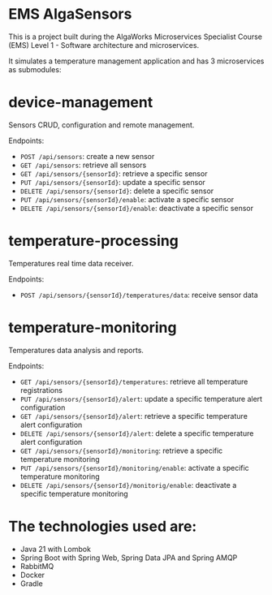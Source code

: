 # EMS AlgaSensors
This is a project built during the AlgaWorks Microservices Specialist Course (EMS) Level 1 - Software architecture and microservices.

It simulates a temperature management application and has 3 microservices as submodules:

# device-management
Sensors CRUD, configuration and remote management.

Endpoints:
- `POST /api/sensors`: create a new sensor
- `GET /api/sensors`: retrieve all sensors
- `GET /api/sensors/{sensorId}`: retrieve a specific sensor
- `PUT /api/sensors/{sensorId}`: update a specific sensor
- `DELETE /api/sensors/{sensorId}`: delete a specific sensor
- `PUT /api/sensors/{sensorId}/enable`: activate a specific sensor
- `DELETE /api/sensors/{sensorId}/enable`: deactivate a specific sensor

# temperature-processing
Temperatures real time data receiver.

Endpoints:
- `POST /api/sensors/{sensorId}/temperatures/data`: receive sensor data

# temperature-monitoring
Temperatures data analysis and reports.

Endpoints:

- `GET /api/sensors/{sensorId}/temperatures`: retrieve all temperature registrations
- `PUT /api/sensors/{sensorId}/alert`: update a specific temperature alert configuration
- `GET /api/sensors/{sensorId}/alert`: retrieve a specific temperature alert configuration
- `DELETE /api/sensors/{sensorId}/alert`: delete a specific temperature alert configuration
- `GET /api/sensors/{sensorId}/monitoring`: retrieve a specific temperature monitoring
- `PUT /api/sensors/{sensorId}/monitoring/enable`: activate a specific temperature monitoring
- `DELETE /api/sensors/{sensorId}/monitorig/enable`: deactivate a specific temperature monitoring

# The technologies used are:
- Java 21 with Lombok
- Spring Boot with Spring Web, Spring Data JPA and Spring AMQP
- RabbitMQ
- Docker
- Gradle
